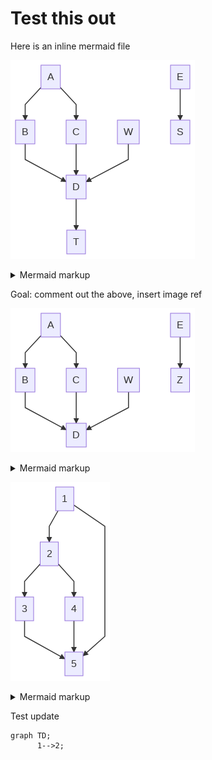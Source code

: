 # Test this out

Here is an inline mermaid file

<!-- generated by mermaid compile action - START -->
![~mermaid diagram 1~](/output/test_test-md-1.png)
<details>
  <summary>Mermaid markup</summary>

```mermaid
graph TD;
    A-->B;
    A-->C;
    B-->D;
    C-->D;
    W-->D;
    E-->S;
    D-->T;
```

</details>
<!-- generated by mermaid compile action - END -->

Goal: comment out the above, insert image ref

<!-- generated by mermaid compile action - START -->
![~mermaid diagram 2~](/output/test_test-md-2.png)
<details>
  <summary>Mermaid markup</summary>

```mermaid
graph TD;
    A-->B;
    A-->C;
    B-->D;
    C-->D;
    W-->D;
    E-->Z;
```

</details>
<!-- generated by mermaid compile action - END -->

<!-- generated by mermaid compile action - START -->
![~mermaid diagram 3~](/output/test_test-md-3.png)
<details>
  <summary>Mermaid markup</summary>

```mermaid
graph TD;
     1-->2;
     2-->3;
     2-->4;
     3-->5;
     4-->5;
     1-->5;
```

</details>

Test update
```mermaid
graph TD;
      1-->2;
```
<!-- generated by mermaid compile action - END -->

     
